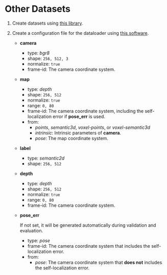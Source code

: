 # Other Datasets

1. Create datasets using [this library](https://github.com/shikishima-TasakiLab/h5datacreator).
1. Create a configuration file for the dataloader using [this software](https://github.com/shikishima-TasakiLab/h5dataloader-config).
    
    - **camera**
      - type: *bgr8*
      - shape: `256, 512, 3`
      - normalize: `true`
      - frame-id: The camera coordinate system.
    - **map**
      - type: *depth*
      - shape: `256, 512`
      - normalize: `true`
      - range: `0, 80`
      - frame-id: The camera coordinate system, including the self-localization error if **pose_err** is used.
      - from:
        - *points*, *semantic3d*, *voxel-points*, or *voxel-semantic3d*
        - *intrinsic*: Intrinsic parameters of **camera**.
        - *pose*: The map coordinate system.
    - **label**
      - type: *semantic2d*
      - shape: `256, 512`
    - **depth**
      - type: *depth*
      - shape: `256, 512`
      - normalize: `true`
      - range: `0, 80`
      - frame-id: The camera coordinate system.
    - **pose_err**

      If not set, it will be generated automatically during validation and evaluation.
      - type: *pose*
      - frame-id: The camera coordinate system that includes the self-localization error.
      - from:
        - *pose*: The camera coordinate system that **does not** includes the self-localization error.
